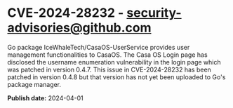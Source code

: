 # CVE-2024-28232 - security-advisories@github.com

Go package IceWhaleTech/CasaOS-UserService provides user management functionalities to CasaOS. The Casa OS Login page has disclosed the username enumeration vulnerability in the login page which was patched in version 0.4.7. This issue in CVE-2024-28232 has been patched in version 0.4.8 but that version has not yet been uploaded to Go's package manager.


**Publish date:** 2024-04-01
